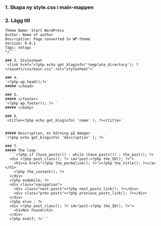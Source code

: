 ### 1. Skapa ny style.css i main-mappen
### 2. Lägg till
```/*
Theme Name: Start WordPress
Author: Name of author
Description: Page converted to WP-theme
Version: 0.0.1
Tags: notags
*/```

### 3. Stylesheet
`<link href="<?php echo get_bloginfo('template_directory'); ?>/assets/css/main.css" rel="stylesheet">`

### 4. 
`<?php wp_head();?>`
##### </head>

### 5.
##### </footer>
`<?php wp_footer(); ?> `
##### </body>

### 6.
`<title><?php echo get_bloginfo( 'name' ); ?></title>`


##### Description, ex körning på Amager
`<?php echo get_bloginfo( 'description' ); ?>`

### 7.
##### The loop
  ```<?php if (have_posts()) : while (have_posts()) : the_post(); ?>
  <div <?php post_class(); ?> id="post-<?php the_ID(); ?>">
    <h1><a href="<?php the_permalink(); ?>"><?php the_title(); ?></a></h1>
    <?php the_content(); ?>
  </div>
  <?php endwhile; ?>
  <div class="navigation">
    <div class="next-posts"><?php next_posts_link(); ?></div>
    <div class="prev-posts"><?php previous_posts_link(); ?></div>
  </div>
  <?php else : ?>
  <div <?php post_class(); ?> id="post-<?php the_ID(); ?>">
    <h1>Not Found</h1>
  </div>
  <?php endif; ?>```
